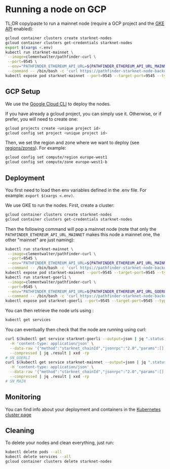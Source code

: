 # Running a node on GCP

TL;DR copy/paste to run a mainnet node (require a GCP project and the [GKE API](https://console.cloud.google.com/marketplace/product/google/container.googleapis.com) enabled):

```bash
gcloud container clusters create starknet-nodes
gcloud container clusters get-credentials starknet-nodes
export $(xargs <.env)
kubectl run starknet-mainnet \
 --image=clementwalter/pathfinder-curl \
 --port=9545 \
 --env="PATHFINDER_ETHEREUM_API_URL=${PATHFINDER_ETHEREUM_API_URL_MAINNET}" \
 --command -- /bin/bash -c 'curl https://pathfinder-starknet-node-backup.s3.eu-west-3.amazonaws.com/mainnet/mainnet.sqlite --output /usr/share/pathfinder/data/mainnet.sqlite && pathfinder'
kubectl expose pod starknet-mainnet --port=9545 --target-port=9545 --type=LoadBalancer
```

## GCP Setup

We use the [Google Cloud CLI](https://cloud.google.com/sdk/docs/install) to deploy the nodes.

If you have already a gcloud project, you can simply use it. Otherwise, or if prefer, you will need to create one:

```bash
gcloud projects create <unique project id>
gcloud config set project <unique project id>
```

Then, we set the region and zone where we want to deploy (see [regions/zones](https://cloud.google.com/compute/docs/regions-zones)).
For example:

```bash
gcloud config set compute/region europe-west1
gcloud config set compute/zone europe-west1-b
```

## Deployment

You first need to load then env variables defined in the .env file. For example: `export $(xargs <.env)`.

We use GKE to run the nodes. First, create a cluster:

```bash
gcloud container clusters create starknet-nodes
gcloud container clusters get-credentials starknet-nodes
```

Then the following command will pop a mainnet node (note that only the `PATHFINDER_ETHEREUM_API_URL_MAINNET` makes this node a mainnet one, the other "mainnet" are just naming):

```bash
kubectl run starknet-mainnet \
 --image=clementwalter/pathfinder-curl \
 --port=9545 \
 --env="PATHFINDER_ETHEREUM_API_URL=${PATHFINDER_ETHEREUM_API_URL_MAINNET}" \
 --command -- /bin/bash -c 'curl https://pathfinder-starknet-node-backup.s3.eu-west-3.amazonaws.com/mainnet/mainnet.sqlite --output /usr/share/pathfinder/data/mainnet.sqlite && pathfinder'
kubectl expose pod starknet-mainnet --port=9545 --target-port=9545 --type=LoadBalancer
kubectl run starknet-goerli \
 --image=clementwalter/pathfinder-curl \
 --port=9545 \
 --env="PATHFINDER_ETHEREUM_API_URL=${PATHFINDER_ETHEREUM_API_URL_GOERLI}" \
 --command -- /bin/bash -c 'curl https://pathfinder-starknet-node-backup.s3.eu-west-3.amazonaws.com/goerli/goerli.sqlite --output /usr/share/pathfinder/data/goerli.sqlite && pathfinder'
kubectl expose pod starknet-goerli --port=9545 --target-port=9545 --type=LoadBalancer
```

You can then retrieve the node urls using :

```bash
kubectl get services
```

You can eventually then check that the node are running using curl:

```bash
curl $(kubectl get service starknet-goerli --output=json | jq ".status.loadBalancer.ingress[0].ip" | tr -d '"'):9545 \
  -H 'content-type: application/json' \
  --data-raw '{"method":"starknet_chainId","jsonrpc":"2.0","params":[],"id":0}' \
  --compressed | jq .result | xxd -rp
# SN_GOERLI
curl $(kubectl get service starknet-mainnet --output=json | jq ".status.loadBalancer.ingress[0].ip" | tr -d '"'):9545 \
  -H 'content-type: application/json' \
  --data-raw '{"method":"starknet_chainId","jsonrpc":"2.0","params":[],"id":0}' \
  --compressed | jq .result | xxd -rp
# SN_MAIN
```

## Monitoring

You can find info about your deployment and containers in the [Kubernetes cluster page](https://console.cloud.google.com/kubernetes/list/overview)

## Cleaning

To delete your nodes and clean everything, just run:

```bash
kubectl delete pods --all
kubectl delete services --all
gcloud container clusters delete starknet-nodes
```
